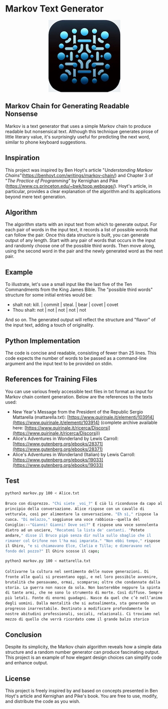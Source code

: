 # Markov Text Generator

<p align="center">
  <img src="logo.png" alt="Markov Text Generator">
</p>

## Markov Chain for Generating Readable Nonsense
Markov is a text generator that uses a simple Markov chain to produce readable but nonsensical text. Although this technique generates prose of little literary value, it's surprisingly useful for predicting the next word, similar to phone keyboard suggestions.

## Inspiration
This project was inspired by Ben Hoyt's article "_Understanding Markov Chains_"(https://benhoyt.com/writings/markov-chain/) and Chapter 3 of "_The Practice of Programming_" by Kernighan and Pike (https://www.cs.princeton.edu/~bwk/tpop.webpage/). Hoyt's article, in particular, provides a clear explanation of the algorithm and its applications beyond mere text generation.

## Algorithm
The algorithm starts with an input text from which to generate output. For each pair of words in the input text, it records a list of possible words that can follow the pair. Once this data structure is built, you can generate output of any length. Start with any pair of words that occurs in the input and randomly choose one of the possible third words. Then move along, using the second word in the pair and the newly generated word as the next pair.

## Example
To illustrate, let's use a small input like the last five of the Ten Commandments from the King James Bible. The "possible third words" structure for some initial entries would be:

- shalt not: kill. | commit | steal. | bear | covet | covet
- Thou shalt: not | not | not | not | not

And so on. The generated output will reflect the structure and "flavor" of the input text, adding a touch of originality.

## Python Implementation
The code is concise and readable, consisting of fewer than 25 lines. This code expects the number of words to be passed as a command-line argument and the input text to be provided on stdin.

## References for Training Files
You can use various freely accessible text files in txt format as input for Markov chain content generation. Below are the references to the texts used:

- New Year's Message from the President of the Republic Sergio Mattarella (mattarella.txt): [https://www.quirinale.it/elementi/103914](https://www.quirinale.it/elementi/103914) (complete archive available here: [https://www.quirinale.it/ricerca/Discorsi](https://www.quirinale.it/ricerca/Discorsi))
- Alice's Adventures in Wonderland by Lewis Carroll: [https://www.gutenberg.org/ebooks/28371](https://www.gutenberg.org/ebooks/28371)
- Alice's Adventures in Wonderland (Italian) by Lewis Carroll: [https://www.gutenberg.org/ebooks/19033](https://www.gutenberg.org/ebooks/19033)

## Test

```bash
python3 markov.py 100 < Alice.txt

Bruco con disprezzo. "Chi siete _voi_?" E ciò li ricondusse da capo al
principio della conversazione. Alice rispose con un cavallo di
vetturale, così per alimentare la conversazione. "Eh sì," rispose la
cuoca. "Di melazzo," soggiunse una voce rabbiosa--quella del
Coniglio:--"Gianni! Gianni! Dove sei?" E rispose una voce sonnolenta
dietro ad un usciere, "Recatemi la lista de' cantanti. "Potete
andare," disse il Bruco pipò senza dir nulla sullo sbaglio che il
rimaner col Grifone non l'ha mai imparata." "Non ebbi tempo," rispose
il Ghiro, "e si chiamavano Elce, Clelia e Tilla; e dimoravano nel
fondo del pozzo?" Il Ghiro scosse il capo;
```

```bash
python3 markov.py 100 < mattarella.txt
  
Coltivarne la cultura nel sentimento delle nuove generazioni. Di
fronte alle quali si presentano oggi, e nel loro possibile avvenire,
brutalità che pensavamo, ormai, scomparse; oltre che condannate dalla
storia. La guerra non nasce da sola. Non basterebbe neppure la spinta
di tante armi, che ne sono lo strumento di morte. Così diffuse. Sempre
più letali. Fonte di enormi guadagni. Nasce da quel che c’è nell’animo
degli uomini. Dalla mentalità che si autoalimenta, sta generando un
progresso inarrestabile. Destinato a modificare profondamente le
nostre abitudini professionali, sociali, relazionali. Ci troviamo nel
mezzo di quello che verrà ricordato come il grande balzo storico
```

## Conclusion
Despite its simplicity, the Markov chain algorithm reveals how a simple data structure and a random number generator can produce fascinating output. This project is an example of how elegant design choices can simplify code and enhance output.

## License
This project is freely inspired by and based on concepts presented in Ben Hoyt's article and Kernighan and Pike's book. You are free to use, modify, and distribute the code as you wish.

